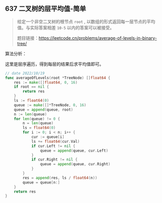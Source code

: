 ## 637 二叉树的层平均值-简单

> 给定一个非空二叉树的根节点 `root` , 以数组的形式返回每一层节点的平均值。与实际答案相差 `10-5` 以内的答案可以被接受。
>
> 题目链接：https://leetcode.cn/problems/average-of-levels-in-binary-tree/



算法分析：

这里是层序遍历，得到每层的结果后求平均值即可。

```go
// date 2022/10/19
func averageOfLevels(root *TreeNode) []float64 {
    res := make([]float64, 0, 16)
    if root == nil {
        return res
    }
    ls := float64(0)
    queue := make([]*TreeNode, 0, 16)
    queue = append(queue, root)
    n := len(queue)
    for len(queue) != 0 {
        n = len(queue)
        ls = float64(0)
        for i := 0; i < n; i++ {
            cur := queue[i]
            ls += float64(cur.Val)
            if cur.Left != nil {
                queue = append(queue, cur.Left)
            }
            if cur.Right != nil {
                queue = append(queue, cur.Right)
            }
        }
        res = append(res, ls / float64(n))
        queue = queue[n:]
    }
    return res
}
```

